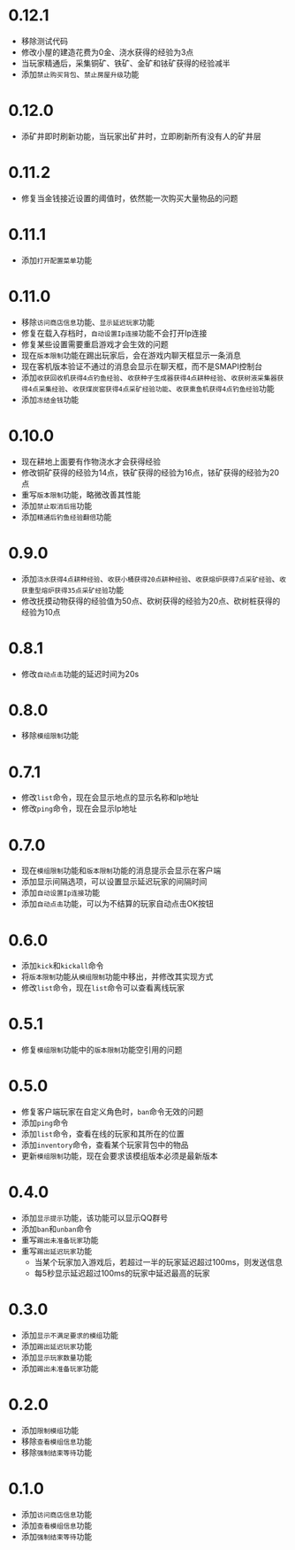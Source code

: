 # 0.12.1

- 移除测试代码
- 修改小屋的建造花费为0金、浇水获得的经验为3点
- 当玩家精通后，采集铜矿、铁矿、金矿和铱矿获得的经验减半
- 添加`禁止购买背包`、`禁止房屋升级`功能

# 0.12.0

- 添矿井即时刷新功能，当玩家出矿井时，立即刷新所有没有人的矿井层

# 0.11.2

- 修复当金钱接近设置的阈值时，依然能一次购买大量物品的问题

# 0.11.1

- 添加`打开配置菜单`功能

# 0.11.0

- 移除`访问商店信息`功能、`显示延迟玩家`功能
- 修复在载入存档时，`自动设置Ip连接`功能不会打开Ip连接
- 修复某些设置需要重启游戏才会生效的问题
- 现在`版本限制`功能在踢出玩家后，会在游戏内聊天框显示一条消息
- 现在客机版本验证不通过的消息会显示在聊天框，而不是SMAPI控制台
- 添加`收获回收机获得4点钓鱼经验`、`收获种子生成器获得4点耕种经验`、`收获树液采集器获得4点采集经验`、`收获煤炭窑获得4点采矿经验功能`、`收获熏鱼机获得4点钓鱼经验`功能
- 添加`冻结金钱`功能

# 0.10.0

- 现在耕地上面要有作物浇水才会获得经验
- 修改铜矿获得的经验为14点，铁矿获得的经验为16点，铱矿获得的经验为20点
- 重写`版本限制`功能，略微改善其性能
- 添加`禁止取消后摇`功能
- 添加`精通后钓鱼经验翻倍`功能

# 0.9.0

- 添加`浇水获得4点耕种经验`、`收获小桶获得20点耕种经验`、`收获熔炉获得7点采矿经验`、`收获重型熔炉获得35点采矿经验`功能
- 修改抚摸动物获得的经验值为50点、砍树获得的经验为20点、砍树桩获得的经验为10点

# 0.8.1

- 修改`自动点击`功能的延迟时间为20s

# 0.8.0

- 移除`模组限制`功能

# 0.7.1

- 修改`list`命令，现在会显示地点的显示名称和Ip地址
- 修改`ping`命令，现在会显示Ip地址

# 0.7.0

- 现在`模组限制`功能和`版本限制`功能的消息提示会显示在客户端
- 添加显示间隔选项，可以设置显示延迟玩家的间隔时间
- 添加`自动设置Ip连接`功能
- 添加`自动点击`功能，可以为不结算的玩家自动点击OK按钮

# 0.6.0

- 添加`kick`和`kickall`命令
- 将`版本限制`功能从`模组限制`功能中移出，并修改其实现方式
- 修改`list`命令，现在`list`命令可以查看离线玩家

# 0.5.1

- 修复`模组限制`功能中的`版本限制`功能空引用的问题

# 0.5.0

- 修复客户端玩家在自定义角色时，`ban`命令无效的问题
- 添加`ping`命令
- 添加`list`命令，查看在线的玩家和其所在的位置
- 添加`inventory`命令，查看某个玩家背包中的物品
- 更新`模组限制`功能，现在会要求该模组版本必须是最新版本

# 0.4.0

- 添加`显示提示`功能，该功能可以显示QQ群号
- 添加`ban`和`unban`命令
- 重写`踢出未准备玩家`功能
- 重写`踢出延迟玩家`功能
    - 当某个玩家加入游戏后，若超过一半的玩家延迟超过100ms，则发送信息
    - 每5秒显示延迟超过100ms的玩家中延迟最高的玩家

# 0.3.0

- 添加`显示不满足要求的模组`功能
- 添加`踢出延迟玩家`功能
- 添加`显示玩家数量`功能
- 添加`踢出未准备玩家`功能

# 0.2.0

- 添加`限制模组`功能
- 移除`查看模组信息`功能
- 移除`强制结束等待`功能

# 0.1.0

- 添加`访问商店信息`功能
- 添加`查看模组信息`功能
- 添加`强制结束等待`功能